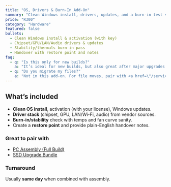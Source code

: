 ```yaml
---
title: "OS, Drivers & Burn-In Add-On"
summary: "Clean Windows install, drivers, updates, and a burn-in test so your fresh build is stable from day one."
price: "R300"
category: "Hardware"
featured: false
bullets:
  - Clean Windows install & activation (with key)
  - Chipset/GPU/LAN/Audio drivers & updates
  - Stability/thermals burn-in pass
  - Handover with restore point and notes
faq:
  - q: "Is this only for new builds?"
    a: "It’s ideal for new builds, but also great after major upgrades. For data retention, see our reinstall + backup service."
  - q: "Do you migrate my files?"
    a: "Not in this add-on. For file moves, pair with <a href=\"/services/data-migration-device-to-device\">Data Migration (Device-to-Device)</a>."
---
```


## What’s included
- **Clean OS install**, activation (with your license), Windows updates.  
- **Driver stack** (chipset, GPU, LAN/Wi-Fi, audio) from vendor sources.  
- **Burn-in/stability** check with temps and fan curve sanity.  
- Create a **restore point** and provide plain-English handover notes.

### Great to pair with
- <a class="link-fancy" href="/services/pc-assembly-full-build">PC Assembly (Full Build)</a>  
- <a class="link-fancy" href="/services/ssd-upgrade-bundle-clone-swap">SSD Upgrade Bundle</a>

### Turnaround
Usually **same day** when combined with assembly.
